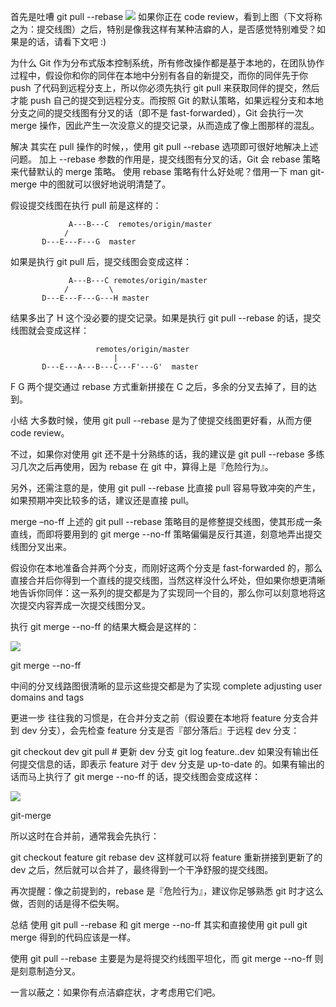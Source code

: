 首先是吐嘈
git pull --rebase
![](https://cos.whatled.com/img/20190109194743.png)
如果你正在 code review，看到上图（下文将称之为：提交线图）之后，特别是像我这样有某种洁癖的人，是否感觉特别难受？如果是的话，请看下文吧 :)

为什么
Git 作为分布式版本控制系统，所有修改操作都是基于本地的，在团队协作过程中，假设你和你的同伴在本地中分别有各自的新提交，而你的同伴先于你 push 了代码到远程分支上，所以你必须先执行 git pull 来获取同伴的提交，然后才能 push 自己的提交到远程分支。而按照 Git 的默认策略，如果远程分支和本地分支之间的提交线图有分叉的话（即不是 fast-forwarded），Git 会执行一次 merge 操作，因此产生一次没意义的提交记录，从而造成了像上图那样的混乱。

解决
其实在 pull 操作的时候，，使用 git pull --rebase 选项即可很好地解决上述问题。 加上 --rebase 参数的作用是，提交线图有分叉的话，Git 会 rebase 策略来代替默认的 merge 策略。 使用 rebase 策略有什么好处呢？借用一下 man git-merge 中的图就可以很好地说明清楚了。

假设提交线图在执行 pull 前是这样的：

                 A---B---C  remotes/origin/master
                /
           D---E---F---G  master
如果是执行 git pull 后，提交线图会变成这样：

                 A---B---C remotes/origin/master
                /         \
           D---E---F---G---H master
结果多出了 H 这个没必要的提交记录。如果是执行 git pull --rebase 的话，提交线图就会变成这样：

                       remotes/origin/master
                           |
           D---E---A---B---C---F'---G'  master
F G 两个提交通过 rebase 方式重新拼接在 C 之后，多余的分叉去掉了，目的达到。

小结
大多数时候，使用 git pull --rebase 是为了使提交线图更好看，从而方便 code review。

不过，如果你对使用 git 还不是十分熟练的话，我的建议是 git pull --rebase 多练习几次之后再使用，因为 rebase 在 git 中，算得上是『危险行为』。

另外，还需注意的是，使用 git pull --rebase 比直接 pull 容易导致冲突的产生，如果预期冲突比较多的话，建议还是直接 pull。

merge –no-ff
上述的 git pull --rebase 策略目的是修整提交线图，使其形成一条直线，而即将要用到的 git merge --no-ff <branch-name> 策略偏偏是反行其道，刻意地弄出提交线图分叉出来。

假设你在本地准备合并两个分支，而刚好这两个分支是 fast-forwarded 的，那么直接合并后你得到一个直线的提交线图，当然这样没什么坏处，但如果你想更清晰地告诉你同伴：这一系列的提交都是为了实现同一个目的，那么你可以刻意地将这次提交内容弄成一次提交线图分叉。

执行 git merge --no-ff <branch-name> 的结果大概会是这样的：

![](https://cos.whatled.com/img/20190109194850.png)

git merge --no-ff

中间的分叉线路图很清晰的显示这些提交都是为了实现 complete adjusting user domains and tags

更进一步
往往我的习惯是，在合并分支之前（假设要在本地将 feature 分支合并到 dev 分支），会先检查 feature 分支是否『部分落后』于远程 dev 分支：

git checkout dev
git pull # 更新 dev 分支
git log feature..dev
如果没有输出任何提交信息的话，即表示 feature 对于 dev 分支是 up-to-date 的。如果有输出的话而马上执行了 git merge --no-ff 的话，提交线图会变成这样：

![](https://cos.whatled.com/img/20190109194910.png)

git-merge

所以这时在合并前，通常我会先执行：

git checkout feature
git rebase dev
这样就可以将 feature 重新拼接到更新了的 dev 之后，然后就可以合并了，最终得到一个干净舒服的提交线图。

再次提醒：像之前提到的，rebase 是『危险行为』，建议你足够熟悉 git 时才这么做，否则的话是得不偿失啊。

总结
使用 git pull --rebase 和 git merge --no-ff 其实和直接使用 git pull git merge 得到的代码应该是一样。

使用 git pull --rebase 主要是为是将提交约线图平坦化，而 git merge --no-ff 则是刻意制造分叉。

一言以蔽之：如果你有点洁癖症状，才考虑用它们吧。